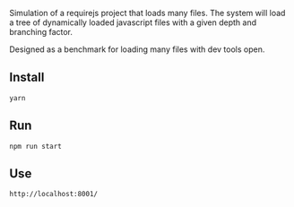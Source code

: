 Simulation of a requirejs project that loads many files. The system will load a tree of dynamically loaded javascript files with a given depth and branching factor.

Designed as a benchmark for loading many files with dev tools open.

## Install
```
yarn
```

## Run
```
npm run start
```

## Use
```
http://localhost:8001/
```